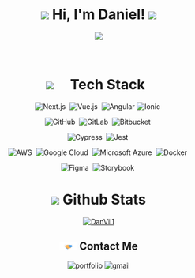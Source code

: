 <h1 align="center">
  <img src="https://media2.giphy.com/media/QssGEmpkyEOhBCb7e1/giphy.gif?cid=ecf05e47a0n3gi1bfqntqmob8g9aid1oyj2wr3ds3mg700bl&rid=giphy.gif" width ="25"> Hi, I'm Daniel! <img src="https://media2.giphy.com/media/QssGEmpkyEOhBCb7e1/giphy.gif?cid=ecf05e47a0n3gi1bfqntqmob8g9aid1oyj2wr3ds3mg700bl&rid=giphy.gif" width ="25">
</h1>

<p align="center">
 <img src="https://readme-typing-svg.herokuapp.com?font=Time+New+Roman&color=F55442&size=25&center=true&vCenter=true&width=600&height=100&lines=Front-End+Developer,;DevOps+Specialist,;UX/UI+Designer">
</p>

<div align="center">
  <h1>
    <img src="https://media0.giphy.com/media/v1.Y2lkPTc5MGI3NjExa2tqZm9zN3V5ajN4M3Q3cGx3djY5amM5bHFpOXVnMmptNjNhbndlZSZlcD12MV9pbnRlcm5hbF9naWZfYnlfaWQmY3Q9Zw/6UL3rqweR5Y2Jcrnqb/giphy.gif" width="35">
    <b>Tech Stack</b>
  </h1>

  ![Next.js](https://img.shields.io/badge/Next.js-black?logo=next.js&logoColor=white)&nbsp;
  ![Vue.js](https://img.shields.io/badge/Vue.js-4FC08D?logo=vuedotjs&logoColor=fff)&nbsp;
  ![Angular](https://img.shields.io/badge/Angular-%23DD0031.svg?logo=angular&logoColor=white)
  ![Ionic](https://img.shields.io/badge/-Ionic-05122A?style=flat&logo=ionic)&nbsp;

  ![GitHub](https://img.shields.io/badge/GitHub-%23121011.svg?logo=github&logoColor=white)&nbsp;
  ![GitLab](https://img.shields.io/badge/GitLab-FC6D26?logo=gitlab&logoColor=fff)&nbsp;
  ![Bitbucket](https://img.shields.io/badge/Bitbucket-0052CC?logo=bitbucket&logoColor=fff)&nbsp;

  ![Cypress](https://img.shields.io/badge/Cypress-69D3A7?logo=cypress&logoColor=fff)&nbsp;
  ![Jest](https://img.shields.io/badge/Jest-C21325?logo=jest&logoColor=fff)&nbsp;
  
  ![AWS](https://img.shields.io/badge/AWS-%23FF9900.svg?logo=amazon-web-services&logoColor=white)&nbsp;
  ![Google Cloud](https://img.shields.io/badge/Google%20Cloud-%234285F4.svg?logo=google-cloud&logoColor=white)&nbsp;
  ![Microsoft Azure](https://custom-icon-badges.demolab.com/badge/Microsoft%20Azure-0089D6?logo=msazure&logoColor=white)&nbsp;
  ![Docker](https://img.shields.io/badge/Docker-2496ED?logo=docker&logoColor=fff)&nbsp;

  ![Figma](https://img.shields.io/badge/-Figma-05122A?style=flat&logo=figma)&nbsp;
  ![Storybook](https://img.shields.io/badge/Storybook-FF4785?logo=storybook&logoColor=fff)&nbsp;
</div>

<div align="center">
  <h1>
    <img src="https://media.giphy.com/media/iY8CRBdQXODJSCERIr/giphy.gif" width="35">
    <b>Github Stats</b>
  </h1>
</div>
<div align="center">
  <a href="https://github.com/DanVil1/">
    <img src="https://github-readme-stats.vercel.app/api/top-langs?username=DanVil1&show_icons=true&locale=en&layout=compact&line_height=20&title_color=ffffff&icon_color=F55442&text_color=ffffff&bg_color=161b22f2&hide=python" width="375" alt="DanVil1"/>
  </a>
</div>

<div align="center">

## <img src="https://github.com/0xAbdulKhalid/0xAbdulKhalid/raw/main/assets/mdImages/handshake.gif" width="35"> Contact Me 
[![portfolio](https://img.shields.io/badge/Portfolio-05122A?style=for-the-badge&logo=Google-chrome&logoColor=white)](https://daniel-villalobos.netlify.app/)
[![gmail](https://img.shields.io/badge/Gmail-D14836?style=for-the-badge&logo=Gmail&logoColor=white)](mailto:daniel.e.villalobos.f@gmail.com)

</div>

